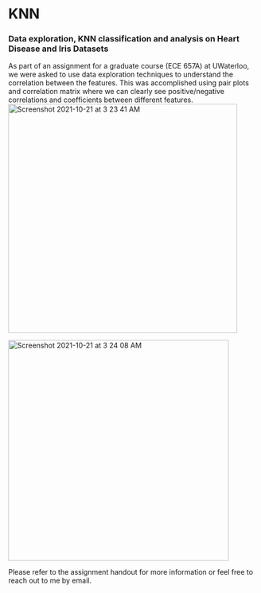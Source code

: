 # KNN
### Data exploration, KNN classification and analysis on Heart Disease and Iris Datasets

As part of an assignment for a graduate course (ECE 657A) at UWaterloo, we were asked to use data exploration techniques to understand the correlation between the features. This was accomplished using pair plots and correlation matrix where we can clearly see positive/negative correlations and coefficients between different features.<img width="460" alt="Screenshot 2021-10-21 at 3 23 41 AM" src="https://user-images.githubusercontent.com/60154613/138230667-0e41c9f4-46f9-49da-aa30-0396ff95a7f1.png">

<img width="443" alt="Screenshot 2021-10-21 at 3 24 08 AM" src="https://user-images.githubusercontent.com/60154613/138230722-2406a990-6715-40f1-bded-3155eaac6ca9.png">

Please refer to the assignment handout for more information or feel free to reach out to me by email.
